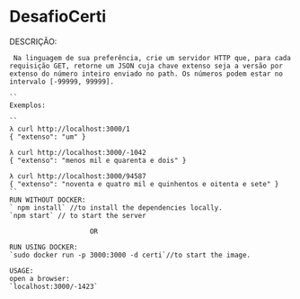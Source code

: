 # DesafioCerti

DESCRIÇÃO:

``
Na linguagem de sua preferência, crie um servidor HTTP que, para cada
requisição GET, retorne um JSON cuja chave extenso seja a versão por
extenso do número inteiro enviado no path. Os números podem estar no
intervalo [-99999, 99999].``
```
``
Exemplos:

``
λ curl http://localhost:3000/1
{ "extenso": "um" }

λ curl http://localhost:3000/-1042
{ "extenso": "menos mil e quarenta e dois" }

λ curl http://localhost:3000/94587
{ "extenso": "noventa e quatro mil e quinhentos e oitenta e sete" }
``
RUN WITHOUT DOCKER:
` npm install` //to install the dependencies locally.
`npm start` // to start the server

                    OR

RUN USING DOCKER:
`sudo docker run -p 3000:3000 -d certi`//to start the image.

USAGE:
open a browser:
`localhost:3000/-1423`
